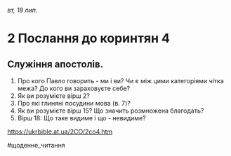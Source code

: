 
_вт, 18 лип._

# 2 Послання до коринтян 4

## Служіння апостолів.
1. Про кого Павло говорить - ми і ви? Чи є між цими категоріями чітка межа? До кого ви зараховуєте себе?
2. Як ви розумієте вірш 2?
3. Про які глиняні посудини мова (в. 7)?
4. Як ви розумієте вірш 15? Що значить розмножена благодать?
5. Вірш 18: Що таке видиме і що - невидиме?

https://ukrbible.at.ua/2CO/2co4.htm 

#щоденне_читання

